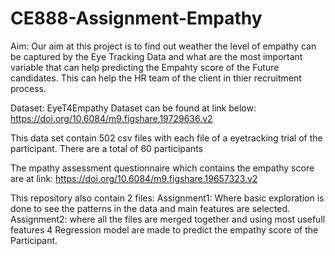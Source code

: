 # CE888-Assignment-Empathy

Aim:
Our aim at this project is to find out weather the level of empathy can be captured by the Eye Tracking Data and what are the most important variable
that can help predicting the Empahty score of the Future candidates.
This can help the HR team of the client in thier recruitment process.



Dataset: EyeT4Empathy Dataset can be found at link below:
https://doi.org/10.6084/m9.figshare.19729636.v2

This data set contain 502 csv files with each file of a eyetracking trial of the participant. There are a total of 60 participants

The mpathy assessment questionnaire which contains the empathy score are at link:
https://doi.org/10.6084/m9.figshare.19657323.v2

This repository also contain 2 files:
Assignment1: Where basic exploration is done to see the patterns in the data and main features are selected.
Assignment2: where all the files are merged together and using most usefull features 4 Regression model  are made to predict the empathy score of the Participant.
